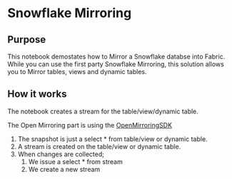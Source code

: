 # Snowflake Mirroring

## Purpose
This notebook demostates how to Mirror a Snowflake databse into Fabric.   While you can use the first party Snowflake Mirroring, this solution allows you to Mirror tables, views and dynamic tables.   

## How it works
The notebook creates a stream for the table/view/dynamic table.   

The Open Mirroring part is using the [OpenMirroringSDK](https://github.com/microsoft/fabric-toolbox/tree/main/tools/OpenMirroringPythonSDK) 


1. The snapshot is just a select * from table/view or dynamic table.
1. A stream is created on the table/view or dynamic table.
1. When changes are collected;
    1.  We issue a select * from stream
    1.  We create a new stream





